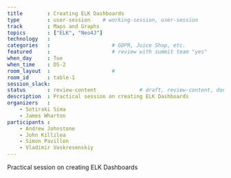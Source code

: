 ```yaml
---
title        : Creating ELK Dashboards
type         : user-session    # working-session, user-session
track        : Maps and Graphs
topics       : ["ELK", "Neo4J"]
technology   :
categories   :                    # GDPR, Juice Shop, etc.
featured     :                    # review with summit team "yes"
when_day     : Tue
when_time    : DS-2
room_layout  :                    #
room_id      : table-1
session_slack:
status       : review-content              # draft, review-content, done
description  : Practical session on creating ELK Dashboards
organizers   :
    - Sotiraki Sima
    - James Wharton
participants :
    - Andrew Johnstone
    - John Killilea
    - Simon Pavillon
    - Vladimir Voskresenskiy
---
```


Practical session on creating ELK Dashboards

<!--(add intro)

## WHY

(...)

## What

(...)

## Outcomes

(...)

## References

(...)


## Previous
-->